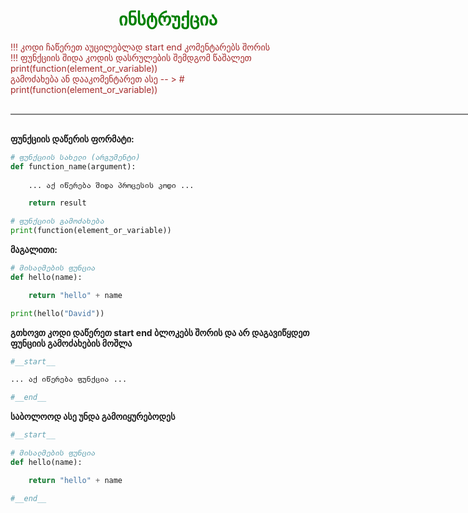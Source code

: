 
 <h1 style="color:green; text-align:center; ">ინსტრუქცია </h1>
<p style="color:brown;">!!! კოდი ჩაწერეთ აუცილებლად start end კომენტარებს შორის <br>
!!! ფუნქციის შიდა კოდის დასრულების შემდგომ წაშალეთ print(function(element_or_variable))<br>
გამოძახება ან დააკომენტარეთ  ასე -- > # print(function(element_or_variable))
<p>
<div style="width:800px; height:2px; margin-top:30px; margin-bottom:30px;background:grey; "></div>



**ფუნქციის დაწერის ფორმატი:**

```python
# ფუნქციის სახელი (არგუმენტი)
def function_name(argument):
	
	... აქ იწერება შიდა პროცესის კოდი ...

	return result

# ფუნქციის გამოძახება
print(function(element_or_variable))
```
**მაგალითი:**
```python
# მისალმების ფუნცია
def hello(name):

    return "hello" + name

print(hello("David"))
```
**გთხოვთ კოდი დაწერეთ start end ბლოკებს შორის და არ დაგავიწყდეთ ფუნციის გამოძახების მოშლა**
```python
#__start__

... აქ იწერება ფუნქცია ...

#__end__
```
**საბოლოოდ ასე უნდა გამოიყურებოდეს**

```python
#__start__

# მისალმების ფუნცია
def hello(name):

    return "hello" + name

#__end__


```